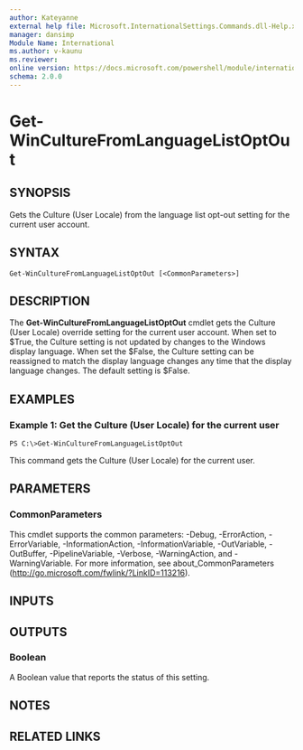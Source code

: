 ```yaml
---
author: Kateyanne
external help file: Microsoft.InternationalSettings.Commands.dll-Help.xml
manager: dansimp
Module Name: International
ms.author: v-kaunu
ms.reviewer: 
online version: https://docs.microsoft.com/powershell/module/international/get-winculturefromlanguagelistoptout?view=windowsserver2012-ps&wt.mc_id=ps-gethelp
schema: 2.0.0
---
```


# Get-WinCultureFromLanguageListOptOut

## SYNOPSIS
Gets the Culture (User Locale) from the language list opt-out setting for the current user account.

## SYNTAX

```
Get-WinCultureFromLanguageListOptOut [<CommonParameters>]
```

## DESCRIPTION
The **Get-WinCultureFromLanguageListOptOut** cmdlet gets the Culture (User Locale) override setting for the current user account.
When set to $True, the Culture setting is not updated by changes to the Windows display language.
When set the $False, the Culture setting can be reassigned to match the display language changes any time that the display language changes.
The default setting is $False.

## EXAMPLES

### Example 1: Get the Culture (User Locale) for the current user
```
PS C:\>Get-WinCultureFromLanguageListOptOut
```

This command gets the Culture (User Locale) for the current user.

## PARAMETERS

### CommonParameters
This cmdlet supports the common parameters: -Debug, -ErrorAction, -ErrorVariable, -InformationAction, -InformationVariable, -OutVariable, -OutBuffer, -PipelineVariable, -Verbose, -WarningAction, and -WarningVariable. For more information, see about_CommonParameters (http://go.microsoft.com/fwlink/?LinkID=113216).

## INPUTS

## OUTPUTS

### Boolean
A Boolean value that reports the status of this setting.

## NOTES

## RELATED LINKS

